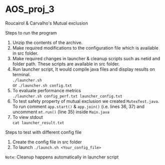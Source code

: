 # AOS_proj_3
Roucairol &amp; Carvalho's Mutual exclusion

Steps to run the program
1. Unzip the contents of the archive.    
2. Make required modifications to the configuration file which is available in src folder.  
3. Make required changes in launcher & cleanup scripts such as netid and folder path. These scripts are available in src folder.
4. Run launcher script, It would compile java files and display results on terminal.  
	`./launcher.sh`  
or	`./launcher.sh config.txt`
5. To evaluate performance metrics  
	`./launcher.sh config_perf.txt launcher_config.txt`
6. To test safety property of mutual exclusion we created `MutexTest.java`.  
To run comment `app.start()` & `app.join()` (i.e. lines 36, 37) and uncomment `mt.run()` (line 35) inside `Main.java` 
7. To view stdout  
	`cat launcher_result.txt`



Steps to test with different config file 
1. Create the config file in src folder  
2. To launch `./launch.sh <Your_config_file>`

`Note`: Cleanup happens automatically in launcher script
